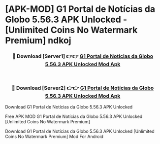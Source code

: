 # [APK-MOD] G1 Portal de Notícias da Globo 5.56.3 APK Unlocked - [Unlimited Coins No Watermark Premium] ndkoj



<div align="center">
<h3>🔴 Download [Server1] 👉👉 <a href="https://momento.my/?title=G1_Portal_de_Notícias_da_Globo_5.56.3_APK_Unlocked">G1 Portal de Notícias da Globo 5.56.3 APK Unlocked Mod Apk</a></h3><br>

<h3>🔴 Download [Server2] 👉👉 <a href="https://momento.my/?title=G1_Portal_de_Notícias_da_Globo_5.56.3_APK_Unlocked">G1 Portal de Notícias da Globo 5.56.3 APK Unlocked Mod Apk</a></h3>
</div>



Download G1 Portal de Notícias da Globo 5.56.3 APK Unlocked 

Free APK MOD G1 Portal de Notícias da Globo 5.56.3 APK Unlocked [Unlimited Coins No Watermark Premium]

Download G1 Portal de Notícias da Globo 5.56.3 APK Unlocked [Unlimited Coins No Watermark Premium] Mod For Android
